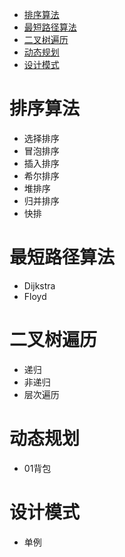 <!-- TOC -->

- [排序算法](#排序算法)
- [最短路径算法](#最短路径算法)
- [二叉树遍历](#二叉树遍历)
- [动态规划](#动态规划)
- [设计模式](#设计模式)

<!-- /TOC -->
# 排序算法
* 选择排序
* 冒泡排序
* 插入排序
* 希尔排序
* 堆排序
* 归并排序
* 快排
# 最短路径算法
* Dijkstra 
* Floyd
# 二叉树遍历
* 递归
* 非递归
* 层次遍历
# 动态规划
* 01背包
# 设计模式
* 单例



